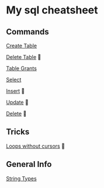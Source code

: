 # My sql cheatsheet
## Commands
[Create Table](CreateTable.md)

[Delete Table](DeleteTable.md) :construction_worker:

[Table Grants](TableGrants.md)

[Select](Select.md)

[Insert](Insert.md) :construction_worker:

[Update](Update.md) :construction_worker:

[Delete](Delete.md) :construction_worker:

## Tricks
[Loops without cursors](LoopWithoutCursor.md) :construction_worker:

## General Info
[String Types](StringTypes.md)
